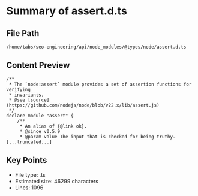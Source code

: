 # Summary of assert.d.ts
  
## File Path
`/home/tabs/seo-engineering/api/node_modules/@types/node/assert.d.ts`

## Content Preview
```
/**
 * The `node:assert` module provides a set of assertion functions for verifying
 * invariants.
 * @see [source](https://github.com/nodejs/node/blob/v22.x/lib/assert.js)
 */
declare module "assert" {
    /**
     * An alias of {@link ok}.
     * @since v0.5.9
     * @param value The input that is checked for being truthy.
[...truncated...]
```

## Key Points
- File type: .ts
- Estimated size: 46299 characters
- Lines: 1096
